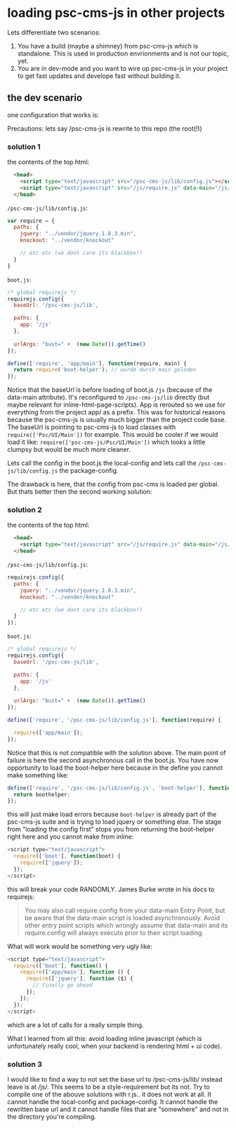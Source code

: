# loading psc-cms-js in other projects

Lets differentiate two scenarios:

  1. You have a build (maybe a shimney) from psc-cms-js which is standalone. This is used in production envrionments and is not our topic, yet.
  2. You are in dev-mode and you want to wire up psc-cms-js in your project to get fast updates and develope fast without building it.

## the dev scenario

one configuration that works is:

Precautions: lets say /psc-cms-js is rewrite to this repo (the root(!))

### solution 1

the contents of the top html:
```html
  <head>
    <script type="text/javascript" src="/psc-cms-js/lib/config.js"></script>
    <script type="text/javascript" src="/js/require.js" data-main="/js/boot.js"></script>
  </head>
```

`/psc-cms-js/lib/config.js`: 
```javascript
var require = {
  paths: {
    jquery: "../vendor/jquery.1.8.3.min",
    knockout: "../vendor/knockout"

    // etc etc (we dont care its blackbox!)
  }
}
```

`boot.js`:
```javascript
/* global requirejs */
requirejs.config({
  baseUrl: '/psc-cms-js/lib',

  paths: {
    app: '/js'
  },
  
  urlArgs: "bust=" +  (new Date()).getTime()
});

define(['require', 'app/main'], function(require, main) {
  return require('boot-helper'); // wurde durch main geladen
});
```

Notice that the baseUrl is before loading of boot.js `/js` (because of the data-main attribute). It's reconfigured to `/psc-cms-js/lib` directly (but maybe relevant for inline-html-page-scripts).
App is rerouted so we use for everything from the project app/ as a prefix. This was for historical reasons because the psc-cms-js is usually much bigger than the project code base.
The baseUrl is pointing to psc-cms-js to load classes with `require(['Psc/UI/Main'])` for example. This would be cooler if we would load it like: `require(['psc-cms-js/Psc/UI/Main'])` which looks a little clumpsy but would be much more cleaner.

Lets call the config in the boot.js the local-config and lets call the `/psc-cms-js/lib/config.js` the package-config.

The drawback is here, that the config from psc-cms is loaded per global. But thats better then the second working solution:

### solution 2

the contents of the top html:
```html
  <head>
    <script type="text/javascript" src="/js/require.js" data-main="/js/boot.js"></script>
  </head>
```

`/psc-cms-js/lib/config.js`: 
```javascript
requirejs.config({
  paths: {
    jquery: "../vendor/jquery.1.8.3.min",
    knockout: "../vendor/knockout"

    // etc etc (we dont care its blackbox!)
  }
});
```

`boot.js`:
```javascript
/* global requirejs */
requirejs.config({
  baseUrl: '/psc-cms-js/lib',

  paths: {
    app: '/js'
  },
  
  urlArgs: "bust=" +  (new Date()).getTime()
});

define(['require', '/psc-cms-js/lib/config.js'], function(require) {

  require(['app/main']);
});
```

Notice that this is not compatible with the solution above. The main point of failure is here the second asynchronous call in the boot.js. You have now opportunity to load the boot-helper here because in the define you cannot make something like:

```javascript
define(['require', '/psc-cms-js/lib/config.js', 'boot-helper'], function(require, config, boothelper) {
  return boothelper;
});
```
this will just make load errors because `boot-helper` is already part of the psc-cms-js suite and is trying to load jquery or something else. The stage from "loading the config first" stops you from returning the boot-helper right here and you cannot make from inline: 
```javascript
<script type="text/javascript">
  require(['boot'], function(boot) {
    require(['jquery']);  
  });
</script>
```
this will break your code RANDOMLY. James Burke wrote in his docs to requirejs: 

> You may also call require.config from your data-main Entry Point, but be aware that the data-main script is loaded asynchronously. Avoid other entry point scripts which wrongly assume that data-main and its require.config will always execute prior to their script loading.

What will work would be something very ugly like:
```javascript
<script type="text/javascript">
  require(['boot'], function() {
    require(['app/main'], function () {
      require(['jquery'], function ($) {
        // finally go ahead
      });  
    });
  });
</script>
```
which are a lot of calls for a really simple thing.  

What I learned from all this: avoid loading inline javascript (which is unfortunately really cool, when your backend is rendering html + ui code).

### solution 3

I would like to find a way to not set the base url to /psc-cms-js/lib/ instead leave is at /js/. This seems to be a style-requirement but its not. Try to compile one of the abouve solutions with r.js.. it does not work at all. It cannot handle the local-config and package-config. It cannot handle the rewritten base url and it cannot handle files that are "somewhere" and not in the directory you're compiling.


